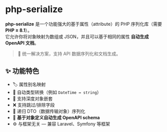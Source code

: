 # php-serialize

**php-serialize** 是一个功能强大的基于属性（attribute）的 PHP 序列化库（需要 **PHP ≥ 8.1**）。  
它允许你将对象映射为数组或 JSON，并且可以基于相同的属性 **自动生成 OpenAPI 文档**。

> 🚀 统一解决方案，支持 API 数据序列化和文档生成。

## ✨ 功能特色

- 🏷️ 属性别名映射
- 🔄 自动类型转换（例如 `DateTime ↔ string`）
- 🔁 支持深度对象嵌套
- ❌ 支持跳过/排除字段
- 🧩 递归 DTO（数据传输对象）序列化
- 🧬 **基于对象定义自动生成 OpenAPI schema**
- ⚙️ 与框架无关 — 兼容 Laravel、Symfony 等框架  